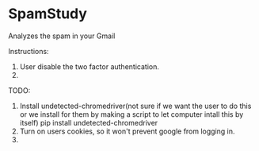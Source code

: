 # SpamStudy
Analyzes the spam in your Gmail

Instructions:
1. User disable the two factor authentication.
2. 

TODO: 
1. Install undetected-chromedriver(not sure if we want the user to do this or we install for them by making a script to let computer intall this by itself)
   pip install undetected-chromedriver
2. Turn on users cookies, so it won't prevent google from logging in.
3. 
